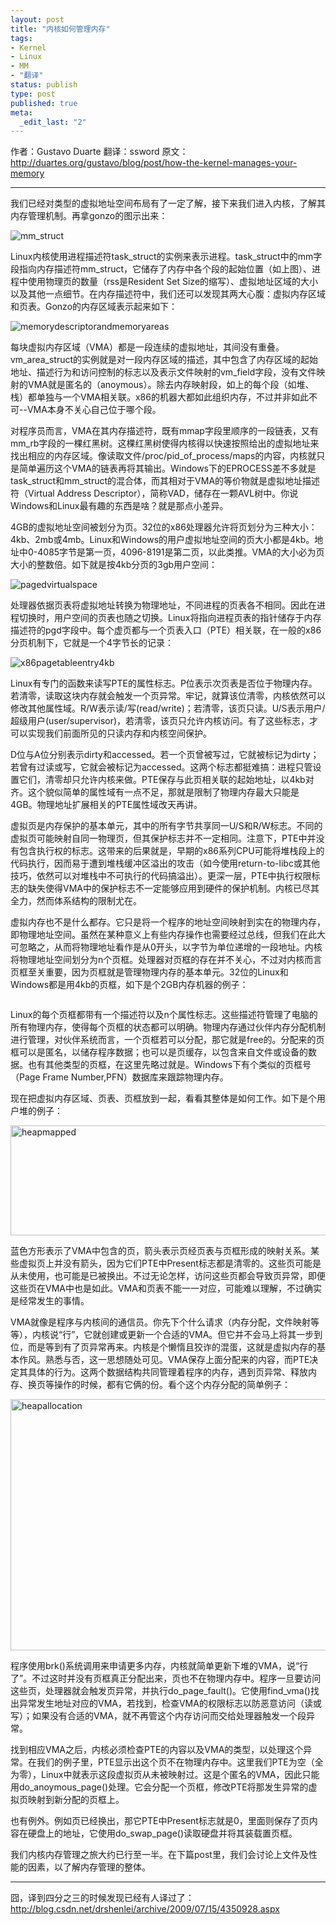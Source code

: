 ```yaml
---
layout: post
title: "内核如何管理内存"
tags: 
- Kernel
- Linux
- MM
- "翻译"
status: publish
type: post
published: true
meta: 
  _edit_last: "2"
---
```


作者：Gustavo Duarte
翻译：ssword
原文：http://duartes.org/gustavo/blog/post/how-the-kernel-manages-your-memory
<!--more-->


<hr />

我们已经对类型的虚拟地址空间布局有了一定了解，接下来我们进入内核，了解其内存管理机制。再拿gonzo的图示出来：

<img class="alignnone size-full wp-image-645562" title="mm_struct" src="http://static.duartes.org/img/blogPosts/mm_struct.png" alt="mm_struct" />

Linux内核使用进程描述符task_struct的实例来表示进程。task_struct中的mm字段指向内存描述符mm_struct，它储存了内存中各个段的起始位置（如上图）、进程中使用物理页的数量（rss是Resident Set Size的缩写）、虚拟地址区域的大小以及其他一点细节。在内存描述符中，我们还可以发现其两大心腹：虚拟内存区域和页表。Gonzo的内存区域表示起来如下：

<img class="alignnone size-full wp-image-645565" title="memorydescriptorandmemoryareas" src="http://static.duartes.org/img/blogPosts/memoryDescriptorAndMemoryAreas.png" alt="memorydescriptorandmemoryareas" />

每块虚拟内存区域（VMA）都是一段连续的虚拟地址，其间没有重叠。vm_area_struct的实例就是对一段内存区域的描述，其中包含了内存区域的起始地址、描述行为和访问控制的标志以及表示文件映射的vm_field字段，没有文件映射的VMA就是匿名的（anoymous）。除去内存映射段，如上的每个段（如堆、栈）都单独与一个VMA相关联。x86的机器大都如此组织内存，不过并非如此不可--VMA本身不关心自己位于哪个段。

对程序员而言，VMA在其内存描述符，既有mmap字段里顺序的一段链表，又有mm_rb字段的一棵红黑树。这棵红黑树使得内核得以快速按照给出的虚拟地址来找出相应的内存区域。像读取文件/proc/pid_of_process/maps的内容，内核就只是简单遍历这个VMA的链表再将其输出。Windows下的EPROCESS差不多就是task_struct和mm_struct的混合体，而其相对于VMA的等价物就是虚拟地址描述符（Virtual Address Descriptor），简称VAD，储存在一颗AVL树中。你说Windows和Linux最有趣的东西是啥？就是那点小差异。

4GB的虚拟地址空间被划分为页。32位的x86处理器允许将页划分为三种大小：4kb、2mb或4mb。Linux和Windows的用户虚拟地址空间的页大小都是4kb。地址中0-4085字节是第一页，4096-8191是第二页，以此类推。VMA的大小必为页大小的整数倍。如下就是按4kb分页的3gb用户空间：

<img class="alignnone size-full wp-image-645567" title="pagedvirtualspace" src="http://static.duartes.org/img/blogPosts/pagedVirtualSpace.png" alt="pagedvirtualspace" />

处理器依据页表将虚拟地址转换为物理地址，不同进程的页表各不相同。因此在进程切换时，用户空间的页表也随之切换。Linux将指向进程页表的指针储存于内存描述符的pgd字段中。每个虚页都与一个页表入口（PTE）相关联，在一般的x86分页机制下，它就是一个4字节长的记录：

<img class="alignnone size-full wp-image-645569" title="x86pagetableentry4kb" src="http://static.duartes.org/img/blogPosts/x86PageTableEntry4KB.png" alt="x86pagetableentry4kb" />

Linux有专门的函数来读写PTE的属性标志。P位表示次页表是否位于物理内存。若清零，读取这块内存就会触发一个页异常。牢记，就算该位清零，内核依然可以修改其他属性域。R/W表示读/写(read/write)；若清零，该页只读。U/S表示用户/超级用户(user/supervisor)，若清零，该页只允许内核访问。有了这些标志，才可以实现我们前面所见的只读内存和内核空间保护。

D位与A位分别表示dirty和accessed。若一个页曾被写过，它就被标记为dirty；若曾有过读或写，它就会被标记为accessed。这两个标志都挺难搞：进程只管设置它们，清零却只允许内核来做。PTE保存与此页相关联的起始地址，以4kb对齐。这个貌似简单的属性域有一点不足，那就是限制了物理内存最大只能是4GB。物理地址扩展相关的PTE属性域改天再讲。

虚拟页是内存保护的基本单元，其中的所有字节共享同一U/S和R/W标志。不同的虚拟页可能映射自同一物理页，但其保护标志并不一定相同。注意下，PTE中并没有包含执行权的标志。这带来的后果就是，早期的x86系列CPU可能将堆栈段上的代码执行，因而易于遭到堆栈缓冲区溢出的攻击（如今使用return-to-libc或其他技巧，依然可以对堆栈中不可执行的代码搞溢出）。更深一层，PTE中执行权限标志的缺失使得VMA中的保护标志不一定能够应用到硬件的保护机制。内核已尽其全力，然而体系结构的限制尤在。

虚拟内存也不是什么都存。它只是将一个程序的地址空间映射到实在的物理内存，即物理地址空间。虽然在某种意义上有些内存操作也需要经过总线，但我们在此大可忽略之，从而将物理地址看作是从0开头，以字节为单位递增的一段地址。内核将物理地址空间划分为n个页框。处理器对页框的存在并不关心，不过对内核而言页框至关重要，因为页框就是管理物理内存的基本单元。32位的Linux和Windows都是用4kb的页框，如下是个2GB内存机器的例子：

<img src="http://static.duartes.org/img/blogPosts/physicalAddressSpace.png" alt="" />

Linux的每个页框都带有一个描述符以及n个属性标志。这些描述符管理了电脑的所有物理内存，使得每个页框的状态都可以明确。物理内存通过伙伴内存分配机制进行管理，对伙伴系统而言，一个页框若可以分配，那它就是free的。分配来的页框可以是匿名，以储存程序数据；也可以是页缓存，以包含来自文件或设备的数据。也有其他类型的页框，在这里先略过就是。Windows下有个类似的页框号（Page Frame Number,PFN）数据库来跟踪物理内存。

现在把虚拟内存区域、页表、页框放到一起，看看其整体是如何工作。如下是个用户堆的例子：

<img class="alignnone size-full wp-image-645564" title="heapmapped" src="http://static.duartes.org/img/blogPosts/heapAllocation.png" alt="heapmapped" width="549" height="176" />

蓝色方形表示了VMA中包含的页，箭头表示页经页表与页框形成的映射关系。某些虚拟页上并没有箭头，因为它们PTE中Present标志都是清零的。这些页可能是从未使用，也可能是已被换出。不过无论怎样，访问这些页都会导致页异常，即便这些页在VMA中也是如此。VMA和页表不能一一对应，可能难以理解，不过确实是经常发生的事情。

VMA就像是程序与内核间的通信员。你先下个什么请求（内存分配，文件映射等等），内核说“行”，它就创建或更新一个合适的VMA。但它并不会马上将其一步到位，而是等到有了页异常再来。内核是个懒惰且狡诈的混蛋，这就是虚拟内存的基本作风。熟悉与否，这一思想随处可见。VMA保存上面分配来的内容，而PTE决定其具体的行为。这两个数据结构共同管理着程序的内存，遇到页异常、释放内存、换页等操作的时候，都有它俩的份。看个这个内存分配的简单例子：

<img class="alignnone size-full wp-image-645563" title="heapallocation" src="http://static.duartes.org/img/blogPosts/heapAllocation.png" alt="heapallocation" width="678" height="402" />

程序使用brk()系统调用来申请更多内存，内核就简单更新下堆的VMA，说“行了”。不过这时并没有页框真正分配出来，页也不在物理内存中。程序一旦要访问这些页，处理器就会触发页异常，并执行do_page_fault()。它使用find_vma()找出异常发生地址对应的VMA，若找到，检查VMA的权限标志以防恶意访问（读或写）；如果没有合适的VMA，就不再管这个内存访问而交给处理器触发一个段异常。

找到相应VMA之后，内核必须检查PTE的内容以及VMA的类型，以处理这个异常。在我们的例子里，PTE显示出这个页不在物理内存中。这里我们PTE为空（全为零），Linux中就表示这段虚拟页从未被映射过。这是个匿名的VMA，因此只能用do_anoymous_page()处理。它会分配一个页框，修改PTE将那发生异常的虚拟页映射到新分配的页框上。

也有例外。例如页已经换出，那它PTE中Present标志就是0，里面则保存了页内容在硬盘上的地址，它使用do_swap_page()读取硬盘并将其装载置页框。

我们内核内存管理之旅大约已行至一半。在下篇post里，我们会讨论上文件及性能的因素，以了解内存管理的整体。

<hr />

囧，译到四分之三的时候发现已经有人译过了：<a href="http://blog.csdn.net/drshenlei/archive/2009/07/15/4350928.aspx">http://blog.csdn.net/drshenlei/archive/2009/07/15/4350928.aspx</a>
